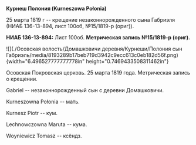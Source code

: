 **Курнеш Полония (Kurneszowa Połonia)**

25 марта 1819 г -- крещение незаконнорожденного сына Габриэля (НИАБ
136-13-894, лист 100об, №15/1819-р (ориг)).

**НИАБ 136-13-894:** Лист 100об. **Метрическая запись №15/1819-р
(ориг).**

![](./Осовская волость/Домашковичи деревня/Курнеши/Полония сын Габриэль/media/8193289b17beb719d3942c9ecc613c0eb182d56f.png){width="6.496527777777778in"
height="0.7469433508311462in"}

Осовская Покровская церковь. 25 марта 1819 года. Метрическая запись о
крещении.

Gabriel -- незаконнорожденный сын с деревни Домашковичи.

Kurneszowna Połonia -- мать.

Kurnesz Piotr -- кум.

Lechnowczowna Maruta -- кума.

Woyniewicz Tomasz -- ксёндз.
